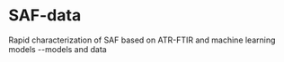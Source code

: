 # SAF-data
Rapid characterization of SAF based on ATR-FTIR and machine learning models --models and data
